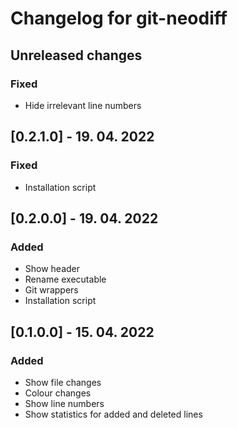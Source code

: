 # Changelog for git-neodiff

## Unreleased changes
### Fixed
- Hide irrelevant line numbers

## [0.2.1.0] - 19. 04. 2022
### Fixed
- Installation script

## [0.2.0.0] - 19. 04. 2022
### Added
- Show header
- Rename executable
- Git wrappers
- Installation script

## [0.1.0.0] - 15. 04. 2022
### Added
- Show file changes
- Colour changes
- Show line numbers
- Show statistics for added and deleted lines
